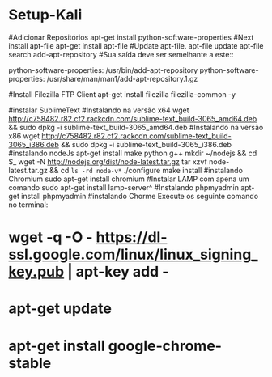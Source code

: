 # Setup-Kali
#Adicionar Repositórios
apt-get install python-software-properties
#Next install apt-file
apt-get install apt-file
#Update apt-file.
apt-file update
apt-file search add-apt-repository
#Sua saída deve ser semelhante a este::

python-software-properties: /usr/bin/add-apt-repository
python-software-properties: /usr/share/man/man1/add-apt-repository.1.gz

#Install Filezilla FTP Client
apt-get install filezilla filezilla-common -y

#instalar SublimeText
#Instalando na versão x64
wget http://c758482.r82.cf2.rackcdn.com/sublime-text_build-3065_amd64.deb && sudo dpkg -i sublime-text_build-3065_amd64.deb
#Instalando na versão x86
wget http://c758482.r82.cf2.rackcdn.com/sublime-text_build-3065_i386.deb && sudo dpkg -i sublime-text_build-3065_i386.deb
#instalando nodeJs
apt-get install make python g++
mkdir ~/nodejs && cd $_
wget -N http://nodejs.org/dist/node-latest.tar.gz
tar xzvf node-latest.tar.gz && cd `ls -rd node-v*`
./configure
make install
#instalando Chromium
sudo apt-get install chromium
#Instalar LAMP com apena um comando
sudo apt-get install lamp-server^
#Instalando phpmyadmin
apt-get install phpmyadmin 
#instalando Chorme
Execute os seguinte comando no terminal:
# wget -q -O - https://dl-ssl.google.com/linux/linux_signing_key.pub | apt-key add -
# apt-get update
# apt-get install google-chrome-stable


